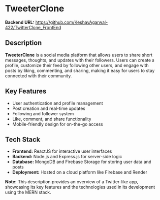 # TweeterClone

**Backend URL:** https://github.com/KeshavAgarwal-422/TwitterClone_FrontEnd

## Description
**TweeterClone** is a social media platform that allows users to share short messages, thoughts, and updates with their followers. Users can create a profile, customize their feed by following other users, and engage with posts by liking, commenting, and sharing, making it easy for users to stay connected with their community.

## Key Features
- User authentication and profile management
- Post creation and real-time updates
- Following and follower system
- Like, comment, and share functionality
- Mobile-friendly design for on-the-go access

## Tech Stack
- **Frontend:** ReactJS for interactive user interfaces
- **Backend:** Node.js and Express.js for server-side logic
- **Database:** MongoDB and Firebase Storage for storing user data and posts
- **Deployment:** Hosted on a cloud platform like Firebase and Render


**Note:** This description provides an overview of a Twitter-like app, showcasing its key features and the technologies used in its development using the MERN stack.

